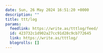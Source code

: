 ```yaml
---
date: Sun, 26 May 2024 16:51:20 +0000
description: ""
title: ttt/log
params:
  feedlink: https://write.as/tttlog/feed/
  id: 423732c1d902a27cc91d28c9cb772645
  link: https://write.as/tttlog/
  blogrolls: []
---
```


